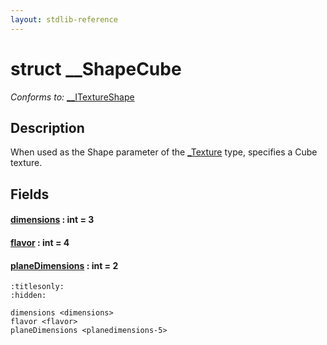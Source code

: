 ```yaml
---
layout: stdlib-reference
---
```


# struct \_\_ShapeCube

*Conforms to:* [\_\_ITextureShape](../../../interfaces/0_itextureshape-023a/index.html)

## Description

When used as the <span class='code'>Shape</span> parameter of the <span class='code'><a href="../../0texture-01/index.html" class="code_type">_Texture</a></span> type, specifies a Cube texture.


## Fields

####  <a id="decl-dimensions"></a>[dimensions](../dimensions.html) : int = 3
####  <a id="decl-flavor"></a>[flavor](../flavor.html) : int = 4
####  <a id="decl-planeDimensions"></a>[planeDimensions](../planedimensions-5.html) : int = 2


```{toctree}
:titlesonly:
:hidden:

dimensions <dimensions>
flavor <flavor>
planeDimensions <planedimensions-5>
```
